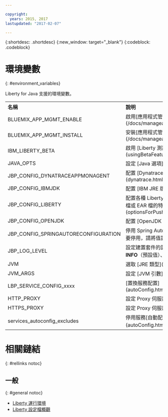 ```yaml
---

copyright:
  years: 2015, 2017
lastupdated: "2017-02-07"

---
```


{:shortdesc: .shortdesc}
{:new_window: target="_blank"}
{:codeblock: .codeblock}


# 環境變數
{: #environment_variables}

Liberty for Java 支援的環境變數。

<table>
<tr>
<th align="left">名稱</th>
<th align="left">說明</th>
</tr>

<tr>
<td>BLUEMIX_APP_MGMT_ENABLE</td>
<td>啟用[應用程式管理公用程式](/docs/manageapps/app_mng.html)</td>
</tr>

<tr>
<td>BLUEMIX_APP_MGMT_INSTALL</td>
<td>安裝[應用程式管理公用程式](/docs/manageapps/app_mng.html)</td>
</tr>

<tr>
<td>IBM_LIBERTY_BETA</td>
<td>啟用 [Liberty 測試版特性](usingBetaFeatures.html)</td>
</tr>

<tr>
<td>JAVA_OPTS</td>
<td>設定 [Java 選項](customizingJRE.html)</td>
</tr>

<tr>
<td>JBP_CONFIG_DYNATRACEAPPMONAGENT</td>
<td>配置 [Dynatrace 代理程式位置資訊](dynatrace.html#configuring_liberty_app)</td>
</tr>

<tr>
<td>JBP_CONFIG_IBMJDK </td>
<td>配置 [IBM JRE 版本](customizingJRE.html)</td>
</tr>

<tr>
<td>JBP_CONFIG_LIBERTY</td>
<td>配置各種 Liberty 運行環境選項，包括 [WAR 檔或 EAR 檔的特性](optionsForPushing.html#stand_alone_apps)</td>
</tr>

<tr>
<td>JBP_CONFIG_OPENJDK</td>
<td>配置 [OpenJDK 版本](customizingJRE.html)</td>
</tr>

<tr>
<td>JBP_CONFIG_SPRINGAUTORECONFIGURATION </td>
<td>停用 Spring Auto-Reconfiguration 架構。若要停用，請將值設為 enabled: false。</td>
</tr>

<tr>
<td>JBP_LOG_LEVEL</td>
<td>設定建置套件的記載層次。可能值：<b>DEBUG</b>、<b>INFO</b>（預設值）、<b>WARN</b>、<b>ERROR</b> 或 <b>FATAL</b></td>
</tr>

<tr>
<td>JVM</td>
<td>選取 [JRE 類型](customizingJRE.html)</td>
</tr>

<tr>
<td>JVM_ARGS</td>
<td>設定 [JVM 引數](customizingJRE.html)</td>
</tr>

<tr>
<td>LBP_SERVICE_CONFIG_xxxx</td>
<td>[置換服務配置](autoConfig.html#override_service_config)</td>
</tr>

<tr>
<td>HTTP_PROXY</td>
<td>設定 Proxy 伺服器資訊</td>
</tr>

<tr>
<td>HTTPS_PROXY</td>
<td>設定 Proxy 伺服器資訊</td>
</tr>

<tr>
<td>services_autoconfig_excludes</td>
<td>停用服務[自動配置](autoConfig.html#opting_out)。</td>
</tr>
</table>

# 相關鏈結
{: #rellinks notoc}
## 一般
{: #general notoc}
* [Liberty 運行環境](index.html)
* [Liberty 設定檔概觀](http://www-01.ibm.com/support/knowledgecenter/SSAW57_8.5.5/com.ibm.websphere.wlp.nd.doc/ae/cwlp_about.html)
